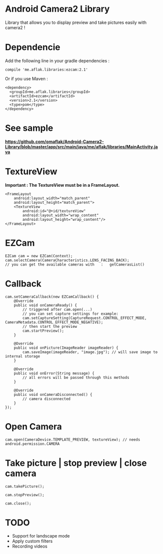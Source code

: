 # Android Camera2 Library
Library that allows you to display preview and take pictures easily with camera2 !

# Dependencie

Add the following line in your gradle dependencies :

	compile 'me.aflak.libraries:ezcam:2.1'

Or if you use Maven :

	<dependency>
	  <groupId>me.aflak.libraries</groupId>
	  <artifactId>ezcam</artifactId>
	  <version>2.1</version>
	  <type>pom</type>
	</dependency>

# See sample

**https://github.com/omaflak/Android-Camera2-Library/blob/master/app/src/main/java/me/aflak/libraries/MainActivity.java**

# TextureView

**Important : The TextureView must be in a FrameLayout.**

    <FrameLayout
        android:layout_width="match_parent"
        android:layout_height="match_parent">
        <TextureView
            android:id="@+id/textureView"
            android:layout_width="wrap_content"
            android:layout_height="wrap_content"/>
    </FrameLayout>

# EZCam

    EZCam cam = new EZCam(Context);
    cam.selectCamera(CameraCharacteristics.LENS_FACING_BACK);
    // you can get the available cameras with	:	getCamerasList()

# Callback

    cam.setCameraCallback(new EZCamCallback() {
    	@Override
        public void onCameraReady() {
        	// triggered after cam.open(...)
        	// you can set capture settings for example:
        	cam.setCaptureSetting(CaptureRequest.CONTROL_EFFECT_MODE, CameraMetadata.CONTROL_EFFECT_MODE_NEGATIVE);
        	// then start the preview
        	cam.startPreview();
        }

        @Override
        public void onPicture(ImageReader imageReader) {
        	cam.saveImage(imageReader, "image.jpg"); // will save image to internal storage
        }

        @Override
        public void onError(String message) {
            // all errors will be passed through this methods
        }

        @Override
        public void onCameraDisconnected() {
        	// camera disconnected
        }
    });
	
# Open Camera

	cam.open(CameraDevice.TEMPLATE_PREVIEW, textureView); // needs android.permission.CAMERA
	
# Take picture | stop preview | close camera 

	cam.takePicture();
	
	cam.stopPreview();

	cam.close();

# TODO

- Support for landscape mode
- Apply custom filters
- Recording videos